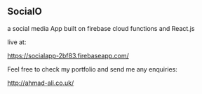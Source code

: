

## SocialO

a social media App built on firebase cloud functions and React.js


live at:

https://socialapp-2bf83.firebaseapp.com/

Feel free to check my portfolio and send me any enquiries:


http://ahmad-ali.co.uk/